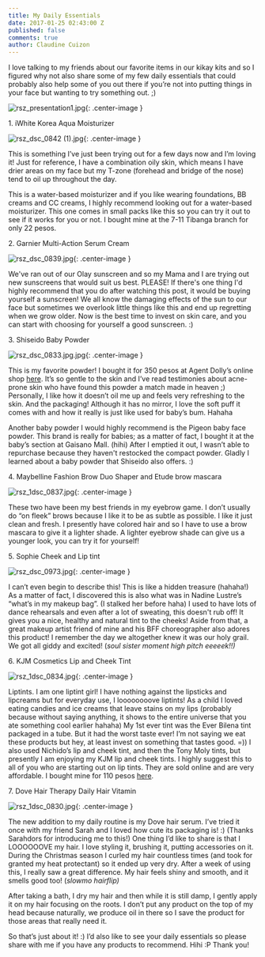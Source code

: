 ```yaml
---
title: My Daily Essentials
date: 2017-01-25 02:43:00 Z
published: false
comments: true
author: Claudine Cuizon
---
```


I love talking to my friends about our favorite items in our kikay kits and so I figured why not also share some of my few daily essentials that could probably also help some of you out there if you’re not into putting things in your face but wanting to try something out. ;)

![rsz_presentation1.jpg](/uploads/rsz_presentation1.jpg){: .center-image }

1\. iWhite Korea Aqua Moisturizer

![rsz_dsc_0842 (1).jpg](/uploads/rsz_dsc_0842%20(1).jpg){: .center-image }

This is something I’ve just been trying out for a few days now and I’m loving it! Just for reference, I have a combination oily skin, which means I have drier areas on my face but my T-zone (forehead and bridge of the nose) tend to oil up throughout the day.

This is a water-based moisturizer and if you like wearing foundations, BB creams and CC creams, I  highly recommend looking out for a water-based moisturizer. This one comes in small packs like this so you can try it out to see if it works for you or not. I bought mine at the 7-11 Tibanga branch for only 22 pesos.

2\. Garnier Multi-Action Serum Cream

![rsz_dsc_0839.jpg](/uploads/rsz_dsc_0839.jpg){: .center-image }

We've ran out of our Olay sunscreen and so my Mama and I are trying out new sunscreens that would suit us best. PLEASE! If there's one thing I'd highly recommend that you do after watching this post, it would be buying yourself a sunscreen! We all know the damaging effects of the sun to our face but sometimes we overlook little things like this and end up regretting when we grow older. Now is the best time to invest on skin care, and you can start with choosing for yourself a good sunscreen. :)

3\. Shiseido Baby Powder

![rsz_dsc_0833.jpg.jpg](/uploads/rsz_dsc_0833.jpg.jpg){: .center-image }

This is my favorite powder! I bought it for 350 pesos at Agent Dolly’s online shop [here](https://www.facebook.com/agentdolly/). It’s so gentle to the skin and I’ve read testimonies about acne-prone skin who have found this powder a match made in heaven ;) Personally, I like how it doesn’t oil me up and feels very refreshing to the skin. And the packaging! Although it has no mirror, I love the soft puff it comes with and how it really is just like used for baby’s bum. Hahaha

 Another baby powder I would highly recommend is the Pigeon baby face powder. This brand is really for babies; as a matter of fact, I bought it at the baby’s section at Gaisano Mall. (hihi) After I emptied it out, I wasn’t able to repurchase because they haven't restocked the compact powder. Gladly I learned about a baby powder that Shiseido also offers. :)

4\. Maybelline Fashion Brow Duo Shaper and Etude brow mascara

![rsz_1dsc_0837.jpg](/uploads/rsz_1dsc_0837.jpg){: .center-image }

These two have been my best friends in my eyebrow game. I don’t usually do “on fleek” brows because I like it to be as subtle as possible. I like it just clean and fresh. I presently have colored hair and so I have to use a brow mascara to give it a lighter shade. A lighter eyebrow shade can give us a younger look, you can try it for yourself!

5\.  Sophie Cheek and Lip tint

![rsz_dsc_0973.jpg](/uploads/rsz_dsc_0973.jpg){: .center-image }

I can’t even begin to describe this! This is like a hidden treasure (hahaha!) As a matter of fact, I discovered this is also what was in Nadine Lustre’s “what’s in my makeup bag”. (I stalked her before haha)  I used to have lots of dance rehearsals and even after a lot of sweating, this doesn't rub off! It gives you a nice, healthy and natural tint to the cheeks!  Aside from that, a great makeup artist friend of mine and his BFF choreographer also adores this product! I remember the day we altogether knew it was our holy grail. We got all giddy and excited! (*soul sister moment* *high pitch eeeeek!!)*

6\. KJM Cosmetics Lip and Cheek Tint

![rsz_1dsc_0834.jpg](/uploads/rsz_1dsc_0834.jpg){: .center-image }


Liptints. I am one liptint girl! I have nothing against the lipsticks and lipcreams but for everyday use, I loooooooove liptints! As a child I loved eating candies and ice creams that leave stains on my lips (probably because without saying anything, it shows to the entire universe that you ate something cool earlier hahaha) My 1st ever tint was the Ever Bilena tint packaged in a tube. But it had the worst taste ever! I’m not saying we eat these products but hey, at least invest on something that tastes good. =)) I also used Nichido’s lip and cheek tint, and then the Tony Moly tints, but presently I am enjoying my KJM lip and cheek tints. I highly suggest this to all of you who are starting out on lip tints. They are sold online and are very affordable. I bought mine for 110 pesos [here](https://kjmcosmetics.com/).

7\. Dove Hair Therapy Daily Hair Vitamin

![rsz_1dsc_0830.jpg](/uploads/rsz_1dsc_0830.jpg){: .center-image }

The new addition to my daily routine is my Dove hair serum. I’ve tried it once with my friend Sarah and I loved how cute its packaging is! :) (Thanks Sarahdors for introducing me to this!) One thing I’d like to share is that I  LOOOOOOVE my hair. I love styling it, brushing it, putting accessories on it.  During the Christmas season I curled my hair countless times (and took for granted my heat protectant) so it ended up very dry. After a week of using this, I really saw a great difference. My hair feels shiny and smooth, and it smells good too! (*slowmo hairflip)*


After taking a bath, I dry my hair and then while it is still damp, I gently apply it on my hair focusing on the roots. I don’t put any product on the top of my head because naturally, we produce oil in there so I save the product for those areas that really need it.

So that’s just about it! :) I’d also like to see your daily essentials so please share with me if you have any products to recommend. Hihi :P Thank you!